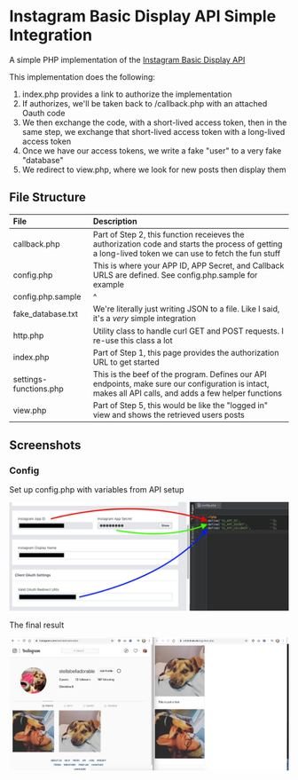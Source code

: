 # Instagram Basic Display API Simple Integration

A simple PHP implementation of the [Instagram Basic Display API](https://developers.facebook.com/docs/instagram-basic-display-api)

This implementation does the following:

1. index.php provides a link to authorize the implementation
2. If authorizes, we'll be taken back to /callback.php with an attached Oauth code
3. We then exchange the code, with a short-lived access token, then in the same step, we exchange that short-lived access token with a long-lived access token
4. Once we have our access tokens, we write a fake "user" to a very fake "database"
5. We redirect to view.php, where we look for new posts then display them

## File Structure


| File        | Description     |
| :------------- |:-------------|
| callback.php      | Part of Step 2, this function receieves the authorization code and starts the process of getting a long-lived token we can use to fetch the fun stuff|
| config.php      | This is where your APP ID, APP Secret, and Callback URLS are defined. See config.php.sample for example |
| config.php.sample      |  ^ |
| fake_database.txt      |  We're literally just writing JSON to a file. Like I said, it's a *very* simple integration  |
| http.php      |  Utility class to handle curl GET and POST requests. I re-use this class a lot  |
| index.php      |  Part of Step 1, this page provides the authorization URL to get started |
| settings-functions.php     |  This is the beef of the program. Defines our API endpoints, make sure our configuration is intact, makes all API calls, and adds a few helper functions |
| view.php     | Part of Step 5, this would be like the "logged in" view and shows the retrieved users posts |



## Screenshots

### Config

Set up config.php with variables from API setup

![alt text](https://raw.githubusercontent.com/christinabranson/Instagram-Basic-Display-API-Simple-Integration/master/readme/api_config_setup.png "Screenshot showing up to set up config.php")

The final result

![alt text](https://raw.githubusercontent.com/christinabranson/Instagram-Basic-Display-API-Simple-Integration/master/readme/fake_instagram.png "Screenshot showing the final result")
